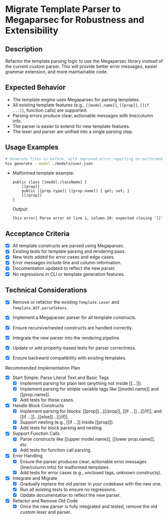 # Migrate Template Parser to Megaparsec for Robustness and Extensibility

## Description
Refactor the template parsing logic to use the Megaparsec library instead of the current custom parser. This will provide better error messages, easier grammar extension, and more maintainable code.

## Expected Behavior
- The template engine uses Megaparsec for parsing templates.
- All existing template features (e.g., `[[model.name]]`, `[[prop]]`, `[[if ...]]`, function calls) are supported.
- Parsing errors produce clear, actionable messages with line/column info.
- The parser is easier to extend for new template features.
- The lexer and parser are unified into a single parsing step.

## Usage Examples
```bash
# Generate files as before, with improved error reporting on malformed templates
hix generate --model ./models/user.json
```
- Malformed template example:
  ```
  public class [[model.className] {
      [[prop]]
      public [[prop.type]] [[prop.name]] { get; set; }
      [[/prop]]
  }
  ```
  Output:  
  ```
  [hix error] Parse error at line 1, column 20: expected closing ']]'
  ```

## Acceptance Criteria
- [x] All template constructs are parsed using Megaparsec.
- [x] Existing tests for template parsing and rendering pass.
- [x] New tests added for error cases and edge cases.
- [x] Error messages include line and column information.
- [x] Documentation updated to reflect the new parser.
- [x] No regressions in CLI or template generation features.

## Technical Considerations
- [x] Remove or refactor the existing `Template.Lexer` and `Template.AST.parseTokens`.
- [x] Implement a Megaparsec parser for all template constructs.
- [x] Ensure recursive/nested constructs are handled correctly.
- [x] Integrate the new parser into the rendering pipeline.
- [x] Update or add property-based tests for parser correctness.
- [x] Ensure backward compatibility with existing templates.


Recommended Implementation Plan
- [x] Start Simple: Parse Literal Text and Basic Tags
  - [x] Implement parsing for plain text (anything not inside [[...]]).
  - [x] Implement parsing for simple variable tags like [[model.name]] and [[prop.name]].
  - [x] Add tests for these cases.
- [x] Handle Block Constructs
  - [x] Implement parsing for blocks: [[prop]]...[[/prop]], [[if ...]]...[[/if]], and [[if ...]]...[[else]]...[[/if]].
  - [x] Support nesting (e.g., [[if ...]] inside [[prop]]).
  - [x] Add tests for block parsing and nesting.
- [x] Support Function Calls
  - [x] Parse constructs like [[upper model.name]], [[lower prop.name]], etc.
  - [x] Add tests for function call parsing.
- [x] Error Handling
  - [x] Ensure the parser produces clear, actionable error messages (line/column info) for malformed templates.
  - [x] Add tests for error cases (e.g., unclosed tags, unknown constructs).
- [x] Integrate and Migrate
  - [x] Gradually replace the old parser in your codebase with the new one.
  - [x] Run all existing tests to ensure no regressions.
  - [x] Update documentation to reflect the new parser.
- [x] Refactor and Remove Old Code
  - [x] Once the new parser is fully integrated and tested, remove the old custom lexer and parser.